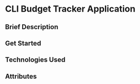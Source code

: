 # CLI Budget Tracker Application
## Brief Description


## Get Started

## Technologies Used

## Attributes